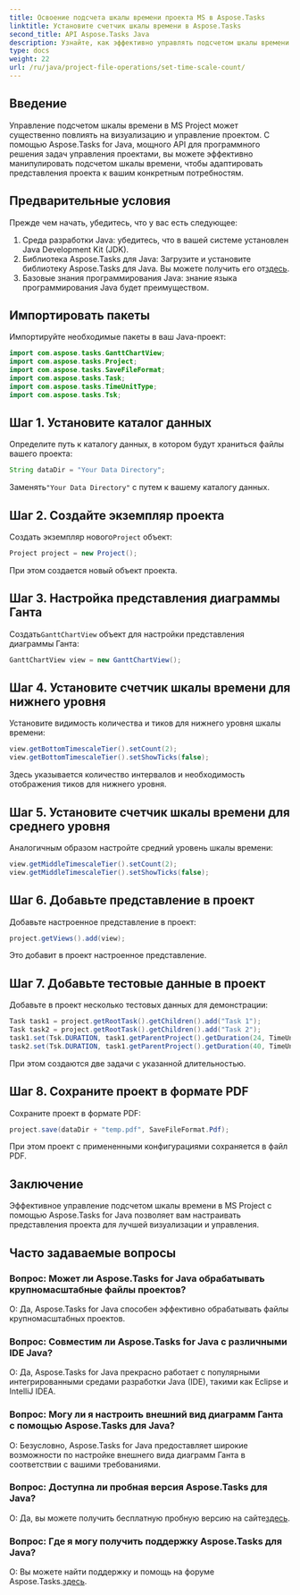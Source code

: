 ```yaml
---
title: Освоение подсчета шкалы времени проекта MS в Aspose.Tasks
linktitle: Установите счетчик шкалы времени в Aspose.Tasks
second_title: API Aspose.Tasks Java
description: Узнайте, как эффективно управлять подсчетом шкалы времени в MS Project с помощью Aspose.Tasks для Java. Легко оптимизируйте визуализацию и управление проектами.
type: docs
weight: 22
url: /ru/java/project-file-operations/set-time-scale-count/
---
```

## Введение
Управление подсчетом шкалы времени в MS Project может существенно повлиять на визуализацию и управление проектом. С помощью Aspose.Tasks for Java, мощного API для программного решения задач управления проектами, вы можете эффективно манипулировать подсчетом шкалы времени, чтобы адаптировать представления проекта к вашим конкретным потребностям.
## Предварительные условия
Прежде чем начать, убедитесь, что у вас есть следующее:
1. Среда разработки Java: убедитесь, что в вашей системе установлен Java Development Kit (JDK).
2.  Библиотека Aspose.Tasks для Java: Загрузите и установите библиотеку Aspose.Tasks для Java. Вы можете получить его от[здесь](https://releases.aspose.com/tasks/java/).
3. Базовые знания программирования Java: знание языка программирования Java будет преимуществом.

## Импортировать пакеты
Импортируйте необходимые пакеты в ваш Java-проект:
```java
import com.aspose.tasks.GanttChartView;
import com.aspose.tasks.Project;
import com.aspose.tasks.SaveFileFormat;
import com.aspose.tasks.Task;
import com.aspose.tasks.TimeUnitType;
import com.aspose.tasks.Tsk;
```

## Шаг 1. Установите каталог данных
Определите путь к каталогу данных, в котором будут храниться файлы вашего проекта:
```java
String dataDir = "Your Data Directory";
```
 Заменять`"Your Data Directory"` с путем к вашему каталогу данных.
## Шаг 2. Создайте экземпляр проекта
 Создать экземпляр нового`Project` объект:
```java
Project project = new Project();
```
При этом создается новый объект проекта.
## Шаг 3. Настройка представления диаграммы Ганта
 Создать`GanttChartView` объект для настройки представления диаграммы Ганта:
```java
GanttChartView view = new GanttChartView();
```
## Шаг 4. Установите счетчик шкалы времени для нижнего уровня
Установите видимость количества и тиков для нижнего уровня шкалы времени:
```java
view.getBottomTimescaleTier().setCount(2);
view.getBottomTimescaleTier().setShowTicks(false);
```
Здесь указывается количество интервалов и необходимость отображения тиков для нижнего уровня.
## Шаг 5. Установите счетчик шкалы времени для среднего уровня
Аналогичным образом настройте средний уровень шкалы времени:
```java
view.getMiddleTimescaleTier().setCount(2);
view.getMiddleTimescaleTier().setShowTicks(false);
```
## Шаг 6. Добавьте представление в проект
Добавьте настроенное представление в проект:
```java
project.getViews().add(view);
```
Это добавит в проект настроенное представление.
## Шаг 7. Добавьте тестовые данные в проект
Добавьте в проект несколько тестовых данных для демонстрации:
```java
Task task1 = project.getRootTask().getChildren().add("Task 1");
Task task2 = project.getRootTask().getChildren().add("Task 2");
task1.set(Tsk.DURATION, task1.getParentProject().getDuration(24, TimeUnitType.Hour));
task2.set(Tsk.DURATION, task1.getParentProject().getDuration(40, TimeUnitType.Hour));
```
При этом создаются две задачи с указанной длительностью.
## Шаг 8. Сохраните проект в формате PDF
Сохраните проект в формате PDF:
```java
project.save(dataDir + "temp.pdf", SaveFileFormat.Pdf);
```
При этом проект с примененными конфигурациями сохраняется в файл PDF.

## Заключение
Эффективное управление подсчетом шкалы времени в MS Project с помощью Aspose.Tasks for Java позволяет вам настраивать представления проекта для лучшей визуализации и управления.
## Часто задаваемые вопросы
### Вопрос: Может ли Aspose.Tasks for Java обрабатывать крупномасштабные файлы проектов?
О: Да, Aspose.Tasks for Java способен эффективно обрабатывать файлы крупномасштабных проектов.
### Вопрос: Совместим ли Aspose.Tasks for Java с различными IDE Java?
О: Да, Aspose.Tasks for Java прекрасно работает с популярными интегрированными средами разработки Java (IDE), такими как Eclipse и IntelliJ IDEA.
### Вопрос: Могу ли я настроить внешний вид диаграмм Ганта с помощью Aspose.Tasks для Java?
О: Безусловно, Aspose.Tasks for Java предоставляет широкие возможности по настройке внешнего вида диаграмм Ганта в соответствии с вашими требованиями.
### Вопрос: Доступна ли пробная версия Aspose.Tasks для Java?
 О: Да, вы можете получить бесплатную пробную версию на сайте[здесь](https://releases.aspose.com/).
### Вопрос: Где я могу получить поддержку Aspose.Tasks для Java?
 О: Вы можете найти поддержку и помощь на форуме Aspose.Tasks.[здесь](https://forum.aspose.com/c/tasks/15).